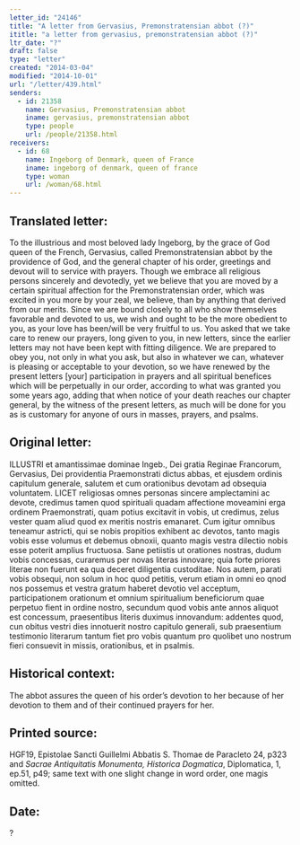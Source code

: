 ```yaml
---
letter_id: "24146"
title: "A letter from Gervasius, Premonstratensian abbot (?)"
ititle: "a letter from gervasius, premonstratensian abbot (?)"
ltr_date: "?"
draft: false
type: "letter"
created: "2014-03-04"
modified: "2014-10-01"
url: "/letter/439.html"
senders:
  - id: 21358
    name: Gervasius, Premonstratensian abbot
    iname: gervasius, premonstratensian abbot
    type: people
    url: /people/21358.html
receivers:
  - id: 68
    name: Ingeborg of Denmark, queen of France
    iname: ingeborg of denmark, queen of france
    type: woman
    url: /woman/68.html
---
```

<h2> Translated letter:</h2>To the illustrious and most beloved lady Ingeborg, by the grace of God queen of the French, Gervasius, called Premonstratensian abbot by the providence of God, and the general chapter of his order, greetings and devout will to service with prayers.
Though we embrace all religious persons sincerely and devotedly, yet we believe that you are moved by a certain spiritual affection for the Premonstratensian order, which was excited in you more by your zeal, we believe, than by anything that derived from our merits.  Since we are bound closely to all who show themselves favorable and devoted to us, we wish and ought to be the more obedient to you, as your love has been/will be very fruitful to us.  You asked that we take care to renew our prayers, long given to you, in new letters, since the earlier letters may not have been kept with fitting diligence.  We are prepared to obey you, not only in what you ask, but also in whatever we can, whatever is pleasing or acceptable to your devotion, so we have renewed by the present letters [your] participation in prayers and all spiritual benefices which will be perpetually in our order, according to what was granted you some years ago, adding that when notice of your death reaches our chapter general, by the witness of the present letters, as much will be done for you as is customary for anyone of ours in masses, prayers, and psalms.
<h2 class="mt-4"> Original letter:</h2>ILLUSTRI et amantissimae dominae Ingeb., Dei gratia Reginae Francorum, Gervasius, Dei providentia Praemonstrati dictus abbas, et ejusdem ordinis capitulum generale, salutem et cum orationibus devotam ad obsequia voluntatem. LICET religiosas omnes personas sincere amplectamini ac devote, credimus tamen quod spirituali quadam affectione moveamini erga ordinem Praemonstrati, quam potius excitavit in vobis, ut credimus, zelus vester quam aliud quod ex meritis nostris emanaret. Cum igitur omnibus teneamur astricti, qui se nobis propitios exhibent ac devotos, tanto magis vobis esse volumus et debemus obnoxii, quanto magis vestra dilectio nobis esse poterit amplius fructuosa. Sane petiistis ut orationes nostras, dudum vobis concessas, curaremus per novas literas innovare; quia forte priores literae non fuerunt ea qua deceret diligentia custoditae. Nos autem, parati vobis obsequi, non solum in hoc quod petitis, verum etiam in omni eo qnod nos possemus et vestra gratum haberet devotio vel acceptum, participationem orationum et omnium spiritualium beneficiorum quae perpetuo fient in ordine nostro, secundum quod vobis ante annos aliquot est concessum, praesentibus literis duximus innovandum: addentes quod, cun obitus vestri dies innotuerit nostro capitulo generali, sub praesentium testimonio literarum tantum fiet pro vobis quantum pro quolibet uno nostrum fieri consuevit in missis, orationibus, et in psalmis.
<h2 class="mt-4"> Historical context:</h2>The abbot assures the queen of his order’s devotion to her because of her devotion to them and of their continued prayers for her.
<h2 class="mt-4"> Printed source:</h2><p>HGF19, Epistolae Sancti Guillelmi Abbatis S. Thomae de Paracleto 24, p323 and <em>Sacrae Antiquitatis Monumenta, Historica Dogmatica</em>, Diplomatica, 1, ep.51, p49; same text with one slight change in word order, one magis omitted.</p><h2 class="mt-4"> Date:</h2>?